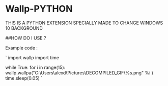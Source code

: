 # Wallp-PYTHON
THIS IS A PYTHON EXTENSION SPECIALLY MADE TO CHANGE WINDOWS 10 BACKGROUND

##HOW DO I USE ?

Example code :

`
import wallp
import time

while True:
  for i in range(15):
    wallp.wallpa("C:\\Users\\alexd\\Pictures\\DECOMPILED_GIF\\%s.png" %i )
    time.sleep(0.05)
`

